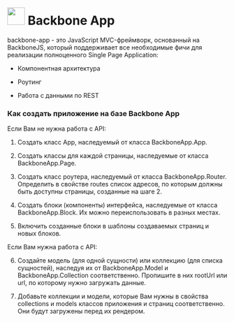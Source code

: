 # <img src='http://s3-eu-west-1.amazonaws.com/jivo-userdata/avatars/2017_02/8e3301cfaf10ab847d6f113a0eead98b.jpg' height='40'> Backbone App
backbone-app - это JavaScript MVC-фреймворк, основанный на BackboneJS, который поддерживает все необходимые фичи для реализации полноценного Single Page Application:

* Компонентная архитектура

* Роутинг

* Работа с данными по REST 


### Как создать приложение на базе Backbone App

Если Вам не нужна работа с API:

1. Создать класс App, наследуемый от класса BackboneApp.App.

2. Создать классы для каждой страницы, наследуемые от класса BackboneApp.Page.

3. Создать класс роутера, наследуемый от класса BackboneApp.Router. Определить в свойстве routes список адресов, по которым должны быть доступны страницы, созданные на шаге 2.

4. Создать блоки (компоненты) интерфейса, наследуемые от класса BackboneApp.Block. Их можно переиспользовать в разных местах.

5. Включить созданные блоки в шаблоны создаваемых страниц и новых блоков.

Если Вам нужна работа с API:

6. Создайте модель (для одной сущности) или коллекцию (для списка сущностей), наследуя их от BackboneApp.Model и BackboneApp.Collection соответственно. Пропишите в них rootUrl или url, по которому нужно загружать данные.

7. Добавьте коллекции и модели, которые Вам нужны в свойства collections и models классов приложения и страниц соответственно. Они будут загружены перед их рендером. 
